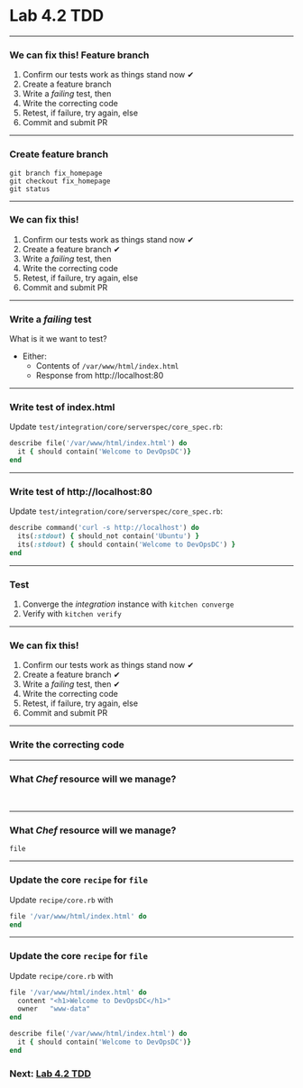 # Lab 4.2 TDD

----

### We can fix this! Feature branch

1. Confirm our tests work as things stand now ✔︎
1. Create a feature branch
1. Write a _failing_ test, then
  1. Write the correcting code
  1. Retest, if failure, try again, else
1. Commit and submit PR


----

### Create feature branch

```
git branch fix_homepage
git checkout fix_homepage
git status
```

----

### We can fix this!

1. Confirm our tests work as things stand now ✔︎
1. Create a feature branch ✔︎
1. Write a _failing_ test, then
  1. Write the correcting code
  1. Retest, if failure, try again, else
1. Commit and submit PR

----

### Write a _failing_ test

What is it we want to test?
- Either:
  - Contents of `/var/www/html/index.html`
  - Response from http://localhost:80

----

### Write test of index.html

Update `test/integration/core/serverspec/core_spec.rb`:

```ruby
describe file('/var/www/html/index.html') do
  it { should contain('Welcome to DevOpsDC')}
end
```

----

### Write test of http://localhost:80

Update `test/integration/core/serverspec/core_spec.rb`:

```ruby
describe command('curl -s http://localhost') do
  its(:stdout) { should_not contain('Ubuntu') }
  its(:stdout) { should contain('Welcome to DevOpsDC') }
end
```

----

### Test

1. Converge the _integration_ instance with `kitchen converge`
1. Verify with `kitchen verify`

----

### We can fix this!

1. Confirm our tests work as things stand now ✔︎
1. Create a feature branch ✔︎
1. Write a _failing_ test, then ✔︎
  1. Write the correcting code
  1. Retest, if failure, try again, else
1. Commit and submit PR

---

### Write the correcting code

----

### What _Chef_ resource will we manage?

<br>

----

### What _Chef_ resource will we manage?

`file`

----

### Update the core `recipe` for `file`

Update `recipe/core.rb` with

```ruby
file '/var/www/html/index.html' do
end
```


----

### Update the core `recipe` for `file`

Update `recipe/core.rb` with

```ruby
file '/var/www/html/index.html' do
  content "<h1>Welcome to DevOpsDC</h1>"
  owner   "www-data"
end
```




```ruby
describe file('/var/www/html/index.html') do
  it { should contain('Welcome to DevOpsDC')}
end
```






### Next: [Lab 4.2 TDD](lab_4.2-tdd.md)
